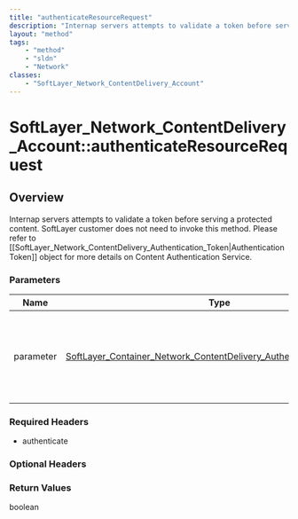 ```yaml
---
title: "authenticateResourceRequest"
description: "Internap servers attempts to validate a token before serving a protected content. SoftLayer customer does not need to in... "
layout: "method"
tags:
    - "method"
    - "sldn"
    - "Network"
classes:
    - "SoftLayer_Network_ContentDelivery_Account"
---
```

# SoftLayer_Network_ContentDelivery_Account::authenticateResourceRequest
## Overview 
Internap servers attempts to validate a token before serving a protected content. SoftLayer customer does not need to invoke this method.  Please refer to [[SoftLayer_Network_ContentDelivery_Authentication_Token|Authentication Token]] object for more details on Content Authentication Service. 

### Parameters 
|Name | Type | Description |
| --- | --- | --- |
|parameter| <a href='/reference/datatypes/SoftLayer_Container_Network_ContentDelivery_Authentication_Parameter'>SoftLayer_Container_Network_ContentDelivery_Authentication_Parameter </a>| The parameter object contains content authentication token information.|


### Required Headers
* authenticate

### Optional Headers

### Return Values
boolean

